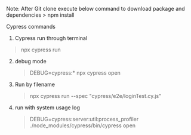 Note:
 After Git clone execute below command to download package and dependencies
    > npm install

Cypress commands


1. Cypress run through terminal
  > npx cypress run

2. debug mode
    > DEBUG=cypress:* npx cypress open

3. Run by filename
    > npx cypress run --spec "cypress/e2e/loginTest.cy.js"

4. run with system usage log
    >  DEBUG=cypress:server:util:process_profiler ./node_modules/cypress/bin/cypress open
